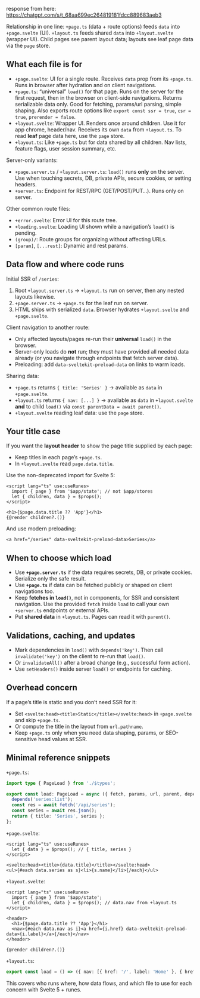 response from here: https://chatgpt.com/s/t_68aa699ec264819181fdcc889683aeb3

Relationship in one line: `+page.ts` (data + route options) feeds `data` into `+page.svelte` (UI). `+layout.ts` feeds shared `data` into `+layout.svelte` (wrapper UI). Child pages see parent layout data; layouts see leaf page data via the `page` store.

## What each file is for

* `+page.svelte`: UI for a single route. Receives `data` prop from its `+page.ts`. Runs in browser after hydration and on client navigations.
* `+page.ts`: “universal” `load()` for that page. Runs on the server for the first request, then in the browser on client-side navigations. Returns serializable data only. Good for fetching, params/url parsing, simple shaping. Also exports route options like `export const ssr = true`, `csr = true`, `prerender = false`.
* `+layout.svelte`: Wrapper UI. Renders once around children. Use it for app chrome, header/nav. Receives its own `data` from `+layout.ts`. To read **leaf** page data here, use the `page` store.
* `+layout.ts`: Like `+page.ts` but for data shared by all children. Nav lists, feature flags, user session summary, etc.

Server-only variants:

* `+page.server.ts` / `+layout.server.ts`: `load()` runs **only** on the server. Use when touching secrets, DB, private APIs, secure cookies, or setting headers.
* `+server.ts`: Endpoint for REST/RPC (GET/POST/PUT…). Runs only on server.

Other common route files:

* `+error.svelte`: Error UI for this route tree.
* `+loading.svelte`: Loading UI shown while a navigation’s `load()` is pending.
* `(group)/`: Route groups for organizing without affecting URLs.
* `[param]`, `[...rest]`: Dynamic and rest params.

## Data flow and where code runs

Initial SSR of `/series`:

1. Root `+layout.server.ts` → `+layout.ts` run on server, then any nested layouts likewise.
2. `+page.server.ts` → `+page.ts` for the leaf run on server.
3. HTML ships with serialized `data`. Browser hydrates `+layout.svelte` and `+page.svelte`.

Client navigation to another route:

* Only affected layouts/pages re-run their **universal** `load()` in the browser.
* Server-only loads do **not** run; they must have provided all needed data already (or you navigate through endpoints that fetch server data).
* Preloading: add `data-sveltekit-preload-data` on links to warm loads.

Sharing data:

* `+page.ts` returns `{ title: 'Series' }` → available as `data` in `+page.svelte`.
* `+layout.ts` returns `{ nav: [...] }` → available as `data` in `+layout.svelte` **and** to child `load()` via `const parentData = await parent()`.
* `+layout.svelte` reading leaf data: use the `page` store.

## Your title case

If you want the **layout header** to show the page title supplied by each page:

* Keep titles in each page’s `+page.ts`.
* In `+layout.svelte` read `page.data.title`.

Use the non-deprecated import for Svelte 5:

```svelte
<script lang="ts" use:useRunes>
  import { page } from '$app/state'; // not $app/stores
  let { children, data } = $props();
</script>

<h1>{$page.data.title ?? 'App'}</h1>
{@render children?.()}
```

And use modern preloading:

```svelte
<a href="/series" data-sveltekit-preload-data>Series</a>
```

## When to choose which load

* Use **`+page.server.ts`** if the data requires secrets, DB, or private cookies. Serialize only the safe result.
* Use **`+page.ts`** if data can be fetched publicly or shaped on client navigations too.
* Keep **fetches in `load()`**, not in components, for SSR and consistent navigation. Use the provided `fetch` inside `load` to call your own `+server.ts` endpoints or external APIs.
* Put **shared data** in `+layout.ts`. Pages can read it with `parent()`.

## Validations, caching, and updates

* Mark dependencies in `load()` with `depends('key')`. Then call `invalidate('key')` on the client to re-run that `load()`.
* Or `invalidateAll()` after a broad change (e.g., successful form action).
* Use `setHeaders()` inside server `load()` or endpoints for caching.

## Overhead concern

If a page’s title is static and you don’t need SSR for it:

* Set `<svelte:head><title>Static</title></svelte:head>` in `+page.svelte` and skip `+page.ts`.
* Or compute the title in the layout from `url.pathname`.
* Keep `+page.ts` only when you need data shaping, params, or SEO-sensitive head values at SSR.

## Minimal reference snippets

`+page.ts`:

```ts
import type { PageLoad } from './$types';

export const load: PageLoad = async ({ fetch, params, url, parent, depends }) => {
  depends('series:list');
  const res = await fetch('/api/series');
  const series = await res.json();
  return { title: 'Series', series };
};
```

`+page.svelte`:

```svelte
<script lang="ts" use:useRunes>
  let { data } = $props(); // { title, series }
</script>

<svelte:head><title>{data.title}</title></svelte:head>
<ul>{#each data.series as s}<li>{s.name}</li>{/each}</ul>
```

`+layout.svelte`:

```svelte
<script lang="ts" use:useRunes>
  import { page } from '$app/state';
  let { children, data } = $props(); // data.nav from +layout.ts
</script>

<header>
  <h1>{$page.data.title ?? 'App'}</h1>
  <nav>{#each data.nav as i}<a href={i.href} data-sveltekit-preload-data>{i.label}</a>{/each}</nav>
</header>

{@render children?.()}
```

`+layout.ts`:

```ts
export const load = () => ({ nav: [{ href: '/', label: 'Home' }, { href: '/series', label: 'Series' }] });
```

This covers who runs where, how data flows, and which file to use for each concern with Svelte 5 + runes.

